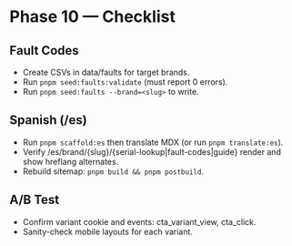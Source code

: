 # Phase 10 — Checklist

## Fault Codes
- Create CSVs in data/faults for target brands.
- Run `pnpm seed:faults:validate` (must report 0 errors).
- Run `pnpm seed:faults --brand=<slug>` to write.

## Spanish (/es)
- Run `pnpm scaffold:es` then translate MDX (or run `pnpm translate:es`).
- Verify /es/brand/{slug}/{serial-lookup|fault-codes|guide} render and show hreflang alternates.
- Rebuild sitemap: `pnpm build && pnpm postbuild`.

## A/B Test
- Confirm variant cookie and events: cta_variant_view, cta_click.
- Sanity-check mobile layouts for each variant.
